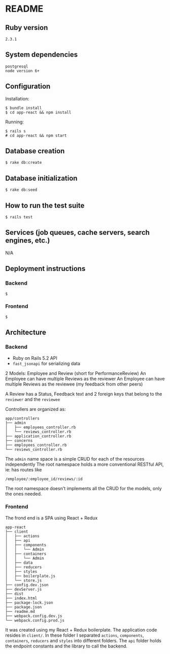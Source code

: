# README

## Ruby version
```
2.3.1
```

## System dependencies
```
postgresql
node version 6+
```

## Configuration
Installation:
```
$ bundle install
$ cd app-react && npm install
```

Running:
```
$ rails s
# cd app-react && npm start
```

## Database creation
```
$ rake db:create
```

## Database initialization
```
$ rake db:seed
```

## How to run the test suite
```
$ rails test
```

## Services (job queues, cache servers, search engines, etc.)
N/A

## Deployment instructions
### Backend
```
$
```

### Frontend
```
$
```

## Architecture
### Backend
- Ruby on Rails 5.2 API
- `fast_jsonapi` for serializing data

2 Models: Employee and Review (short for PerformanceReview)
An Employee can have multiple Reviews as the reviewer
An Employee can have multiple Reviews as the reviewee (my feedback from other peers)

A Review has a Status, Feedback text and 2 foreign keys that belong to the `reviewer` and the `reviewee`

Controllers are organized as:
```
app/controllers
├── admin
│   ├── employees_controller.rb
│   └── reviews_controller.rb
├── application_controller.rb
├── concerns
├── employees_controller.rb
└── reviews_controller.rb
```
The `admin` name space is a simple CRUD for each of the resources independently
The root namespace holds a more conventional RESTful API, ie: has routes like
```
/employee/:employee_id/reviews/:id
```
The root namespace doesn't implements all the CRUD for the models, only the ones needed.

### Frontend
The frond end is a SPA using React + Redux
```
app-react
├── client
│   ├── actions
│   ├── api
│   ├── components
│   │   └── Admin
│   ├── containers
│   │   └── Admin
│   ├── data
│   ├── reducers
│   ├── styles
│   ├── boilerplate.js
│   └── store.js
├── config.dev.json
├── devServer.js
├── dist
├── index.html
├── package-lock.json
├── package.json
├── readme.md
├── webpack.config.dev.js
└── webpack.config.prod.js
```

It was created using my React + Redux boilerplate.
The application code resides in `client/`.
In these folder I separated `actions`, `components`, `containers`, `reducers` and `styles` into different folders.
The `api` folder holds the endpoint constants and the library to call the backend.
